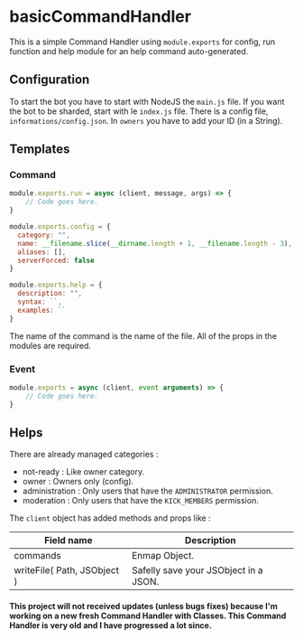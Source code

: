 # basicCommandHandler

This is a simple Command Handler using `module.exports` for config, run function and help module for an help command auto-generated.

## Configuration

To start the bot you have to start with NodeJS the `main.js` file. If you want the bot to be sharded, start with le `index.js` file.
There is a config file, `informations/config.json`.
In `owners` you have to add your ID (in a String).

## Templates

### Command

```js
module.exports.run = async (client, message, args) => {
	// Code goes here.
}

module.exports.config = {
  category: "",
  name: __filename.slice(__dirname.length + 1, __filename.length - 3),
  aliases: [],
  serverForced: false
}

module.exports.help = {
  description: "",
  syntax: ``,
  examples: ``
}
```

The name of the command is the name of the file.
All of the props in the modules are required.

### Event

```js
module.exports = async (client, event arguments) => {
	// Code goes here.
}
```

## Helps

There are already managed categories :

-   not-ready : Like owner category.
-   owner : Owners only (config).
-   administration : Only users that have the `ADMINISTRATOR` permission.
-   moderation : Only users that have the `KICK_MEMBERS` permission.

The `client` object has added methods and props like :

| Field name | Description |
| --- | --- |
| commands | Enmap Object. |
| writeFile( Path, JSObject ) | Safelly save your JSObject in a JSON. |

#### This project will not received updates (unless bugs fixes) because I'm working on a new fresh Command Handler with Classes. This Command Handler is very old and I have progressed a lot since.
